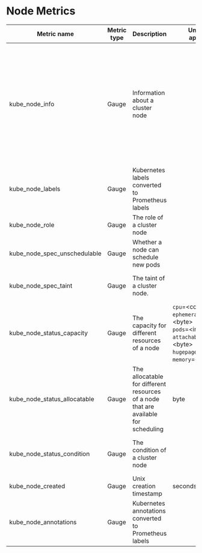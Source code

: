 # Node Metrics

| Metric name| Metric type | Description | Unit (where applicable) | Labels/tags | Status |
| ---------- | ----------- | ----------- | ----------------------- | ----------- | ------ |
| kube_node_info | Gauge |  Information about a cluster node| |`node`=&lt;node-address&gt; <br> `kernel_version`=&lt;kernel-version&gt; <br> `os_image`=&lt;os-image-name&gt; <br> `container_runtime_version`=&lt;container-runtime-and-version-combination&gt; <br> `kubelet_version`=&lt;kubelet-version&gt; <br> `kubeproxy_version`=&lt;kubeproxy-version&gt; <br> `pod_cidr`=&lt;pod-cidr&gt; <br> `provider_id`=&lt;provider-id&gt; <br> `system_uuid`=&lt;system-uuid&gt; <br> `internal_ip`=&lt;internal-ip&gt; | STABLE |
| kube_node_labels | Gauge | Kubernetes labels converted to Prometheus labels | | `node`=&lt;node-address&gt; <br> `label_NODE_LABEL`=&lt;NODE_LABEL&gt;  | STABLE |
| kube_node_role | Gauge | The role of a cluster node | | `node`=&lt;node-address&gt; <br> `role`=&lt;NODE_ROLE&gt; | EXPERIMENTAL |
| kube_node_spec_unschedulable | Gauge | Whether a node can schedule new pods | | `node`=&lt;node-address&gt;| STABLE |
| kube_node_spec_taint | Gauge | The taint of a cluster node. | |`node`=&lt;node-address&gt; <br> `key`=&lt;taint-key&gt; <br> `value=`&lt;taint-value&gt; <br> `effect=`&lt;taint-effect&gt; | STABLE |
| kube_node_status_capacity | Gauge | The capacity for different resources of a node | `cpu`=&lt;core&gt; <br> `ephemeral_storage`=&lt;byte&gt; <br> `pods`=&lt;integer&gt; <br> `attachable_volumes_*`=&lt;byte&gt; <br> `hugepages_*`=&lt;byte&gt; <br> `memory`=&lt;byte&gt; |`node`=&lt;node-address&gt; <br> `resource`=&lt;resource-name&gt; <br> `unit`=&lt;resource-unit&gt;| STABLE |
| kube_node_status_allocatable | Gauge | The allocatable for different resources of a node that are available for scheduling | byte |`node`=&lt;node-address&gt; <br> `resource`=&lt;resource-name&gt; <br> `unit`=&lt;resource-unit&gt;| STABLE |
| kube_node_status_condition | Gauge | The condition of a cluster node | |`node`=&lt;node-address&gt; <br> `condition`=&lt;node-condition&gt; <br> `status`=&lt;true\|false\|unknown&gt; | STABLE |
| kube_node_created | Gauge | Unix creation timestamp | seconds |`node`=&lt;node-address&gt;| STABLE |
| kube_node_annotations | Gauge | Kubernetes annotations converted to Prometheus labels | |`node`=&lt;node-address&gt; <br> `annotation_NODE_ANNOTATION`=&lt;NODE_ANNOTATIONL&gt; | EXPERIMENTAL |

